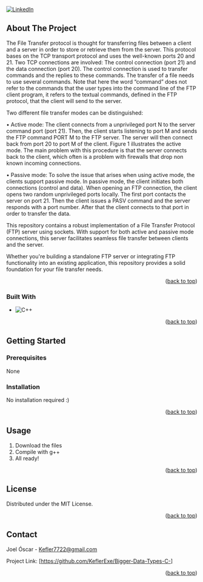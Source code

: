 [![LinkedIn][linkedin-shield]][linkedin-url]



<!-- ABOUT THE PROJECT -->
## About The Project


The File Transfer protocol is thought for transferring files between a client and a server in order to store or
retrieve them from the server. This protocol bases on the TCP transport protocol and uses the well-known ports
20 and 21. Two TCP connections are involved: The control connection (port 21) and the data connection (port
20). The control connection is used to transfer commands and the replies to these commands. The transfer of a
file needs to use several commands. Note that here the word “command” does not refer to the commands that
the user types into the command line of the FTP client program, it refers to the textual commands, defined in
the FTP protocol, that the client will send to the server.

Two different file transfer modes can be distinguished:

• Active mode: The client connects from a unprivileged port N to the server command port (port 21).
Then, the client starts listening to port M and sends the FTP command PORT M to the FTP server. The
server will then connect back from port 20 to port M of the client. Figure 1 illustrates the active mode.
The main problem with this procedure is that the server connects back to the client, which often is a
problem with firewalls that drop non known incoming connections.

• Passive mode: To solve the issue that arises when using active mode, the clients support passive mode.
In passive mode, the client initiates both connections (control and data).
When opening an FTP connection, the client opens two random unprivileged ports locally. The first port
contacts the server on port 21. Then the client issues a PASV command and the server responds with a
port number. After that the client connects to that port in order to transfer the data.

This repository contains a robust implementation of a File Transfer Protocol (FTP) server using sockets. With support for both active and passive mode connections, this server facilitates seamless file transfer between clients and the server.

Whether you're building a standalone FTP server or integrating FTP functionality into an existing application, this repository provides a solid foundation for your file transfer needs.

<p align="right">(<a href="#readme-top">back to top</a>)</p>



### Built With


* ![C++][C++.js]

<p align="right">(<a href="#readme-top">back to top</a>)</p>



<!-- GETTING STARTED -->
## Getting Started

### Prerequisites

None

### Installation

No installation required :)

<p align="right">(<a href="#readme-top">back to top</a>)</p>


<!-- USAGE EXAMPLES -->
## Usage

1. Download the files
2. Compile with g++
3. All ready!

<p align="right">(<a href="#readme-top">back to top</a>)</p>




<!-- LICENSE -->
## License

Distributed under the MIT License.

<p align="right">(<a href="#readme-top">back to top</a>)</p>



<!-- CONTACT -->
## Contact

Joel Óscar - Kefler7722@gmail.com

Project Link: [https://github.com/KeflerExe/Bigger-Data-Types-C-]

<p align="right">(<a href="#readme-top">back to top</a>)</p>



<!-- MARKDOWN LINKS & IMAGES -->
<!-- https://www.markdownguide.org/basic-syntax/#reference-style-links -->
[contributors-shield]: https://img.shields.io/github/contributors/github_username/repo_name.svg?style=for-the-badge
[contributors-url]: https://github.com/github_username/repo_name/graphs/contributors
[forks-shield]: https://img.shields.io/github/forks/github_username/repo_name.svg?style=for-the-badge
[forks-url]: https://github.com/github_username/repo_name/network/members
[stars-shield]: https://img.shields.io/github/stars/github_username/repo_name.svg?style=for-the-badge
[stars-url]: https://github.com/github_username/repo_name/stargazers
[issues-shield]: https://img.shields.io/github/issues/github_username/repo_name.svg?style=for-the-badge
[issues-url]: https://github.com/github_username/repo_name/issues
[license-shield]: https://img.shields.io/github/license/github_username/repo_name.svg?style=for-the-badge
[license-url]: https://github.com/github_username/repo_name/blob/master/LICENSE.txt
[linkedin-shield]: https://img.shields.io/badge/-LinkedIn-black.svg?style=for-the-badge&logo=linkedin&colorB=555
[linkedin-url]: https://www.linkedin.com/in/joel-%C3%B3scar-mart%C3%ADn-guti%C3%A9rrez-578ab8303
[product-screenshot]: images/screenshot.png
[Next.js]: https://img.shields.io/badge/next.js-000000?style=for-the-badge&logo=nextdotjs&logoColor=white
[Next-url]: https://nextjs.org/
[C++.js]: https://img.shields.io/badge/-C++-blue?logo=cplusplus
[React.js]: https://img.shields.io/badge/React-20232A?style=for-the-badge&logo=react&logoColor=61DAFB
[React-url]: https://reactjs.org/
[Vue.js]: https://img.shields.io/badge/Vue.js-35495E?style=for-the-badge&logo=vuedotjs&logoColor=4FC08D
[Vue-url]: https://vuejs.org/
[Angular.io]: https://img.shields.io/badge/Angular-DD0031?style=for-the-badge&logo=angular&logoColor=white
[Angular-url]: https://angular.io/
[Svelte.dev]: https://img.shields.io/badge/Svelte-4A4A55?style=for-the-badge&logo=svelte&logoColor=FF3E00
[Svelte-url]: https://svelte.dev/
[Laravel.com]: https://img.shields.io/badge/Laravel-FF2D20?style=for-the-badge&logo=laravel&logoColor=white
[Laravel-url]: https://laravel.com
[Bootstrap.com]: https://img.shields.io/badge/Bootstrap-563D7C?style=for-the-badge&logo=bootstrap&logoColor=white
[Bootstrap-url]: https://getbootstrap.com
[JQuery.com]: https://img.shields.io/badge/jQuery-0769AD?style=for-the-badge&logo=jquery&logoColor=white
[JQuery-url]: https://jquery.com 
